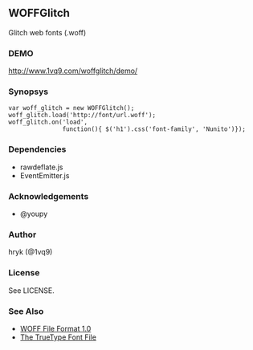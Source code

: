 WOFFGlitch
----------

Glitch web fonts (.woff)

### DEMO

http://www.1vq9.com/woffglitch/demo/

### Synopsys

    var woff_glitch = new WOFFGlitch();
    woff_glitch.load('http://font/url.woff');
    woff_glitch.on('load',
                   function(){ $('h1').css('font-family', 'Nunito')});

### Dependencies

 * rawdeflate.js
 * EventEmitter.js

### Acknowledgements

 * @youpy

### Author

hryk (@1vq9)

### License

See LICENSE.

### See Also

 * [ WOFF File Format 1.0 ](http://www.w3.org/TR/WOFF/)
 * [The TrueType Font File](https://developer.apple.com/fonts/TTRefMan/RM06/Chap6.html)

